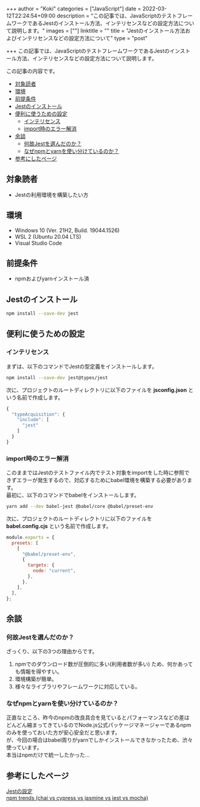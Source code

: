 +++
author = "Koki"
categories = ["JavaScript"]
date = 2022-03-12T22:24:54+09:00
description = "この記事では、JavaScriptのテストフレームワークであるJestのインストール方法、インテリセンスなどの設定方法について説明します。"
images = [""]
linktitle = ""
title = "Jestのインストール方法およびインテリセンスなどの設定方法について"
type = "post"

+++
この記事では、JavaScriptのテストフレームワークであるJestのインストール方法、インテリセンスなどの設定方法について説明します。

この記事の内容です。
<!-- START doctoc generated TOC please keep comment here to allow auto update -->
<!-- DON'T EDIT THIS SECTION, INSTEAD RE-RUN doctoc TO UPDATE -->


- <font color="#1111cc">[対象読者](#%E5%AF%BE%E8%B1%A1%E8%AA%AD%E8%80%85)</font>
- <font color="#1111cc">[環境](#%E7%92%B0%E5%A2%83)</font>
- <font color="#1111cc">[前提条件](#%E5%89%8D%E6%8F%90%E6%9D%A1%E4%BB%B6)</font>
- <font color="#1111cc">[Jestのインストール](#jest%E3%81%AE%E3%82%A4%E3%83%B3%E3%82%B9%E3%83%88%E3%83%BC%E3%83%AB)</font>
- <font color="#1111cc">[便利に使うための設定](#%E4%BE%BF%E5%88%A9%E3%81%AB%E4%BD%BF%E3%81%86%E3%81%9F%E3%82%81%E3%81%AE%E8%A8%AD%E5%AE%9A)</font>
  - <font color="#1111cc">[インテリセンス](#%E3%82%A4%E3%83%B3%E3%83%86%E3%83%AA%E3%82%BB%E3%83%B3%E3%82%B9)</font>
  - <font color="#1111cc">[import時のエラー解消](#import%E6%99%82%E3%81%AE%E3%82%A8%E3%83%A9%E3%83%BC%E8%A7%A3%E6%B6%88)</font>
- <font color="#1111cc">[余談](#%E4%BD%99%E8%AB%87)</font>
  - <font color="#1111cc">[何故Jestを選んだのか？](#%E4%BD%95%E6%95%85jest%E3%82%92%E9%81%B8%E3%82%93%E3%81%A0%E3%81%AE%E3%81%8B)</font>
  - <font color="#1111cc">[なぜnpmとyarnを使い分けているのか？](#%E3%81%AA%E3%81%9Cnpm%E3%81%A8yarn%E3%82%92%E4%BD%BF%E3%81%84%E5%88%86%E3%81%91%E3%81%A6%E3%81%84%E3%82%8B%E3%81%AE%E3%81%8B)</font>
- <font color="#1111cc">[参考にしたページ](#%E5%8F%82%E8%80%83%E3%81%AB%E3%81%97%E3%81%9F%E3%83%9A%E3%83%BC%E3%82%B8)</font>

<!-- END doctoc generated TOC please keep comment here to allow auto update -->


## 対象読者
- Jestの利用環境を構築したい方


## 環境
- Windows 10 (Ver. 21H2, Build. 19044.1526)
- WSL 2 (Ubuntu 20.04 LTS)
- Visual Studio Code


## 前提条件
- npmおよびyarnインストール済


## Jestのインストール
```sh
npm install --save-dev jest
```

## 便利に使うための設定
### インテリセンス
まずは、以下のコマンドでJestの型定義をインストールします。
```sh
npm install --save-dev jest@types/jest
```

次に、プロジェクトのルートディレクトリに以下のファイルを **jsconfig.json** という名前で作成します。
```javascript
{
  "typeAcquisition": {
    "include": [
      "jest"
    ]
  }
}
```


### import時のエラー解消
このままではJestのテストファイル内でテスト対象をimportをした時に参照できずエラーが発生するので、対応するためにbabel環境を構築する必要があります。  
最初に、以下のコマンドでbabelをインストールします。
```sh
yarn add --dev babel-jest @babel/core @babel/preset-env
```

次に、プロジェクトのルートディレクトリに以下のファイルを  **babel.config.cjs** という名前で作成します。
```javascript
module.exports = {
  presets: [
    [
      "@babel/preset-env",
      {
        targets: {
          node: "current",
        },
      },
    ],
  ],
};
```

## 余談
### 何故Jestを選んだのか？
ざっくり、以下の3つの理由からです。
1. npmでのダウンロード数が圧倒的に多い(利用者数が多い) ため、何かあっても情報を得やすい。
2. 環境構築が簡単。
3. 様々なライブラリやフレームワークに対応している。


### なぜnpmとyarnを使い分けているのか？
正直なところ、昨今のnpmの改良具合を見ているとパフォーマンスなどの差はどんどん縮まってきているのでNode.js公式パッケージマネージャーであるnpmのみを使っておいた方が安心安全だと思います。  
が、今回の場合はbabel周りがyarnでしかインストールできなかったため、渋々使っています。  
本当はnpmだけで統一したかった...


## 参考にしたページ
<font color="#1111cc"><a href="https://jestjs.io/ja/docs/configuration" target="_blank">Jestの設定</a></font>  
<font color="#1111cc"><a href="https://www.npmtrends.com/jest-vs-jasmine-vs-mocha-vs-chai-vs-cypress" target="_blank">npm trends (chai vs cypress vs jasmine vs jest vs mocha)</a></font>
